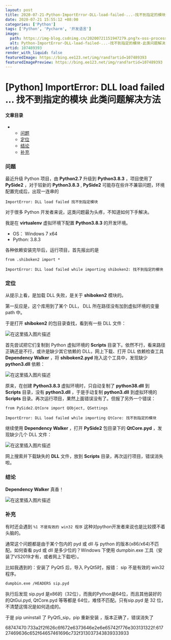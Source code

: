 ```yaml
---
layout: post
title: 2020-07-21-Python-ImportError-DLL-load-failed-...-找不到指定的模块-此类问题解决方法
date: 2020-07-21 15:55:12 +08:00
categories: ['Python']
tags: ['Python', 'Pycharm', '开发语言']
image:
  path: https://img-blog.csdnimg.cn/20200721151947279.png?x-oss-process=image/resize,m_fixed,h_150
  alt: Python-ImportError-DLL-load-failed-...-找不到指定的模块-此类问题解决方法
artid: 107489393
render_with_liquid: false
featuredImage: https://bing.ee123.net/img/rand?artid=107489393
featuredImagePreview: https://bing.ee123.net/img/rand?artid=107489393
---
```


# [Python] ImportError: DLL load failed ... 找不到指定的模块 此类问题解决方法

#### 文章目录

* + [问题](#_1)
  + [定位](#_14)
  + [结论](#_30)
  + [补充](#_33)

### 问题

最近升级 Python 项目，由
**Python2.7**
升级到
**Python3.8.3**
，项目使用了
**PySide2**
，对于较新的
**Python3.8.3**
,
**PySide2**
可能存在些许不兼容问题，环境配置完成后，出现一连串的
  
`ImportError: DLL load failed 找不到指定模块`
  
对于很多 Python 开发者来说，这类问题最为头疼，不知道如何下手解决。

我是在
**virtualenv**
虚拟环境下配置
**Python3.8.3**
的开发环境。

* OS： Windows 7 x64
* Python: 3.8.3

各种依赖安装完毕后，运行项目，首先报出的是

`from .shiboken2 import *`
  
`ImportError: DLL load failed while importing shiboken2: 找不到指定的模块`

### 定位

从提示上看，是加载 DLL 失败，是关于
**shiboken2**
模块的。
  
第一反应是，这个库用到了某个 DLL， DLL 所在路径没有加到虚拟环境的变量 path 中。
  
于是打开
**shiboken2**
的包目录查找，看到有一些 DLL 文件：
  
![在这里插入图片描述](https://i-blog.csdnimg.cn/blog_migrate/8cc9fcc97759338ab6246eaff8006cfb.png)
  
首先尝试把它们复制到 Python 虚拟环境的
**Scripts**
目录下。依然不行，看来路径正确还是不行，或许是缺少其它依赖的 DLL，网上下载、打开 DLL 依赖检查工具
**Dependency Walker**
，将
**shiboken2.pyd**
拖入这个工具中，发现缺少
**python3.dll**
依赖：
  
![在这里插入图片描述](https://i-blog.csdnimg.cn/blog_migrate/aaa810de28c8015971d040c60e8fdfd7.png)
  
原来，在创建
**Python3.8.3**
虚拟环境时，只自动复制了
**python38.dll**
到
**Scripts**
目录，没有
**python3.dll**
，于是手动复制
**python3.dll**
到虚拟环境的
**Scripts**
目录。再次运行项目，果然上面错误没有了。但报了另外一个错误：

`from PySide2.QtCore import QObject, QSettings`
  
`ImportError: DLL load failed while importing QtCore: 找不到指定的模块`

继续使用
**Dependency Walker**
，打开
**PySide2**
包目录下的
**QtCore.pyd**
，发现缺少几个 DLL 文件：
  
![在这里插入图片描述](https://i-blog.csdnimg.cn/blog_migrate/96c8c07cb79fb3ccf4e2c1a9b693bced.png)
  
网上搜索并下载缺失的
**DLL**
文件，放到
**Scripts**
目录，再次运行项目，错误消失啦。

### 结论

**Dependency Walker**
真香！
  
![在这里插入图片描述](https://i-blog.csdnimg.cn/blog_migrate/140ab18757505175a1e7f1b0ca16d303.png)

### 补充

有时还会遇到
`%1 不是有效的 win32 程序`
这种对python开发者来说也是比较摸不着头脑的。
  
通常这个问题都是由于某个包内的 pyd 或 dll 与 python 的版本(x86/x64)不匹配。如何查看 pyd 或 dll 是多少位的？Windows 下使用 dumpbin.exe 工具（安装了VS2019才有，或者网上下载吧）。
  
比如我遇到的：安装了 PyQt5 后，导入 PyQt5时，报错： sip 不是有效的 win32 程序。

```bash
dumpbin.exe /HEADERS sip.pyd

```

执行后发现 sip.pyd 是x86的（32位），而我的Python是64位，而且其他装好的的QtGui.pyd, QtCore.pyd 等等都是 64位，难怪不匹配。只有sip.pyd 是 32 位，不清楚这情况是如何造成的。
  
于是 pip uninstall 了 PyQt5\_sip，pip 重新安装 ，版本正确了，错误消失了

68747470:733a2f2f626c6f672e6373646e2e6e65742f776e303131322f:61727469636c652f64657461696c732f313037343839333933
